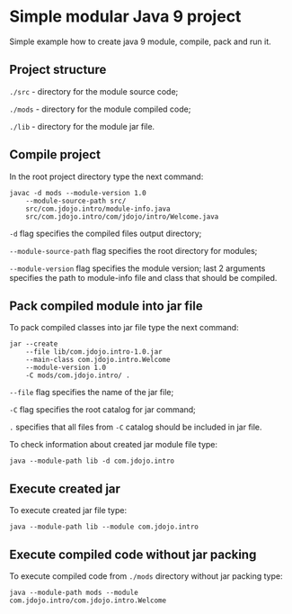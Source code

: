 # Simple modular Java 9 project

Simple example how to create java 9 module, compile, pack and run it.

## Project structure

`./src` - directory for the module source code;

`./mods` - directory for the module compiled code;

`./lib` - directory for the module jar file. 

## Compile project

In the root project directory type the next command:

```
javac -d mods --module-version 1.0 
	--module-source-path src/ 
	src/com.jdojo.intro/module-info.java
	src/com.jdojo.intro/com/jdojo/intro/Welcome.java 
``` 

`-d` flag specifies the compiled files output directory;

`--module-source-path` flag specifies the root directory for modules;

`--module-version` flag specifies the module version;
last 2 arguments specifies the path to module-info file and class that should be compiled.

## Pack compiled module into jar file

To pack compiled classes into jar file type the next command:

```
jar --create 
	--file lib/com.jdojo.intro-1.0.jar 
	--main-class com.jdojo.intro.Welcome 
	--module-version 1.0 
	-C mods/com.jdojo.intro/ .
```

`--file` flag specifies the name of the jar file;

`-C` flag specifies the root catalog for jar command;

`.` specifies that all files from `-C` catalog should be included in jar file.

To check information about created jar module file type:

```
java --module-path lib -d com.jdojo.intro
```

## Execute created jar

To execute created jar file type:

```
java --module-path lib --module com.jdojo.intro
```

## Execute compiled code without jar packing

To execute compiled code from `./mods` directory without jar packing type:

```
java --module-path mods --module com.jdojo.intro/com.jdojo.intro.Welcome
```
